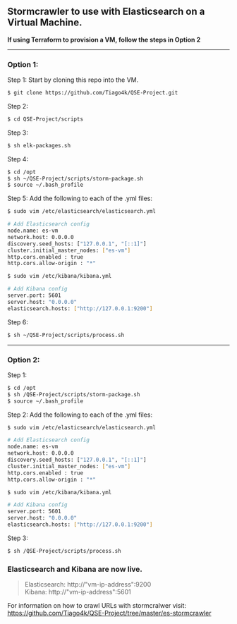 ## Stormcrawler to use with Elasticsearch on a Virtual Machine.

**If using Terraform to provision a VM, follow the steps in Option 2**

---

### Option 1:
Step 1: Start by cloning this repo into the VM.

``` sh
$ git clone https://github.com/Tiago4k/QSE-Project.git
```

Step 2:
``` sh
$ cd QSE-Project/scripts
```

Step 3:
``` sh
$ sh elk-packages.sh
```

Step 4:
``` sh
$ cd /opt
$ sh ~/QSE-Project/scripts/storm-package.sh
$ source ~/.bash_profile
```

Step 5:
Add the following to each of the .yml files:
``` sh
$ sudo vim /etc/elasticsearch/elasticsearch.yml

# Add Elasticsearch config
node.name: es-vm
network.host: 0.0.0.0
discovery.seed_hosts: ["127.0.0.1", "[::1]"]
cluster.initial_master_nodes: ["es-vm"]
http.cors.enabled : true
http.cors.allow-origin : "*"

$ sudo vim /etc/kibana/kibana.yml

# Add Kibana config
server.port: 5601
server.host: "0.0.0.0"
elasticsearch.hosts: ["http://127.0.0.1:9200"]
```

Step 6:
``` sh
$ sh ~/QSE-Project/scripts/process.sh
```

---

### Option 2:
Step 1:
``` sh
$ cd /opt
$ sh /QSE-Project/scripts/storm-package.sh
$ source ~/.bash_profile
```

Step 2:
Add the following to each of the .yml files:
``` sh
$ sudo vim /etc/elasticsearch/elasticsearch.yml

# Add Elasticsearch config
node.name: es-vm
network.host: 0.0.0.0
discovery.seed_hosts: ["127.0.0.1", "[::1]"]
cluster.initial_master_nodes: ["es-vm"]
http.cors.enabled : true
http.cors.allow-origin : "*"

$ sudo vim /etc/kibana/kibana.yml

# Add Kibana config
server.port: 5601
server.host: "0.0.0.0"
elasticsearch.hosts: ["http://127.0.0.1:9200"]
```

Step 3:
``` sh
$ sh /QSE-Project/scripts/process.sh
```


### Elasticsearch and Kibana are now live.
> Elasticsearch: http://"vm-ip-address":9200 <br />
> Kibana: http://"vm-ip-address":5601


For information on how to crawl URLs with stormcralwer visit:
https://github.com/Tiago4k/QSE-Project/tree/master/es-stormcrawler
